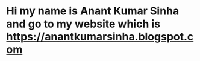 # Hi my name is Anant Kumar Sinha and go to my website which is https://anantkumarsinha.blogspot.com

